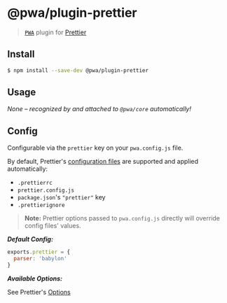 # @pwa/plugin-prettier

> [`PWA`](https://pwa.cafe/) plugin for [Prettier](https://prettier.io/)

## Install

```sh
$ npm install --save-dev @pwa/plugin-prettier
```

## Usage

_None – recognized by and attached to `@pwa/core` automatically!_

## Config

Configurable via the `prettier` key on your `pwa.config.js` file.

By default, Prettier's [configuration files](https://prettier.io/docs/en/configuration.html) are supported and applied automatically:

* `.prettierrc`
* `prettier.config.js`
* `package.json`'s `"prettier"` key
* `.prettierignore`

> **Note:** Prettier options passed to `pwa.config.js` directly will override config files' values.

***Default Config:***

```js
exports.prettier = {
  parser: 'babylon'
}
```

***Available Options:***

See Prettier's [Options](https://prettier.io/docs/en/options.html)

